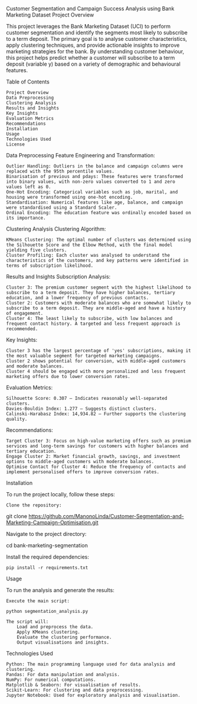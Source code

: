 Customer Segmentation and Campaign Success Analysis using Bank Marketing Dataset
Project Overview

This project leverages the Bank Marketing Dataset (UCI) to perform customer segmentation and identify the segments most likely to subscribe to a term deposit. The primary goal is to analyse customer characteristics, apply clustering techniques, and provide actionable insights to improve marketing strategies for the bank. By understanding customer behaviour, this project helps predict whether a customer will subscribe to a term deposit (variable y) based on a variety of demographic and behavioural features.

Table of Contents

    Project Overview
    Data Preprocessing
    Clustering Analysis
    Results and Insights
    Key Insights
    Evaluation Metrics
    Recommendations
    Installation
    Usage
    Technologies Used
    License

Data Preprocessing
Feature Engineering and Transformation:

    Outlier Handling: Outliers in the balance and campaign columns were replaced with the 95th percentile values.
    Binarisation of previous and pdays: These features were transformed into binary values, with non-zero values converted to 1 and zero values left as 0.
    One-Hot Encoding: Categorical variables such as job, marital, and housing were transformed using one-hot encoding.
    Standardisation: Numerical features like age, balance, and campaign were standardised using a Standard Scaler.
    Ordinal Encoding: The education feature was ordinally encoded based on its importance.

Clustering Analysis
Clustering Algorithm:

    KMeans Clustering: The optimal number of clusters was determined using the Silhouette Score and the Elbow Method, with the final model yielding five clusters.
    Cluster Profiling: Each cluster was analysed to understand the characteristics of the customers, and key patterns were identified in terms of subscription likelihood.

Results and Insights
Subscription Analysis:

    Cluster 3: The premium customer segment with the highest likelihood to subscribe to a term deposit. They have higher balances, tertiary education, and a lower frequency of previous contacts.
    Cluster 2: Customers with moderate balances who are somewhat likely to subscribe to a term deposit. They are middle-aged and have a history of engagement.
    Cluster 4: The least likely to subscribe, with low balances and frequent contact history. A targeted and less frequent approach is recommended.

Key Insights:

    Cluster 3 has the largest percentage of 'yes' subscriptions, making it the most valuable segment for targeted marketing campaigns.
    Cluster 2 shows potential for conversion, with middle-aged customers and moderate balances.
    Cluster 4 should be engaged with more personalized and less frequent marketing offers due to lower conversion rates.

Evaluation Metrics:

    Silhouette Score: 0.307 — Indicates reasonably well-separated clusters.
    Davies-Bouldin Index: 1.277 — Suggests distinct clusters.
    Calinski-Harabasz Index: 14,934.82 — Further supports the clustering quality.

Recommendations:

    Target Cluster 3: Focus on high-value marketing offers such as premium services and long-term savings for customers with higher balances and tertiary education.
    Engage Cluster 2: Market financial growth, savings, and investment options to middle-aged customers with moderate balances.
    Optimise Contact for Cluster 4: Reduce the frequency of contacts and implement personalised offers to improve conversion rates.

Installation

To run the project locally, follow these steps:

    Clone the repository:

git clone https://github.com/ManonoLinda/Customer-Segmentation-and-Marketing-Campaign-Optimisation.git

Navigate to the project directory:

cd bank-marketing-segmentation

Install the required dependencies:

    pip install -r requirements.txt

Usage

To run the analysis and generate the results:

    Execute the main script:

    python segmentation_analysis.py

    The script will:
        Load and preprocess the data.
        Apply KMeans clustering.
        Evaluate the clustering performance.
        Output visualisations and insights.

Technologies Used

    Python: The main programming language used for data analysis and clustering.
    Pandas: For data manipulation and analysis.
    NumPy: For numerical computations.
    Matplotlib & Seaborn: For visualisation of results.
    Scikit-Learn: For clustering and data preprocessing.
    Jupyter Notebook: Used for exploratory analysis and visualisation.
